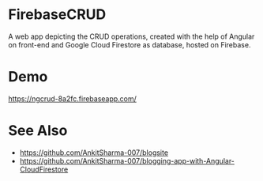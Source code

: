 # FirebaseCRUD

A web app depicting the CRUD operations, created with the help of Angular on front-end and Google Cloud Firestore as database, hosted on Firebase.

# Demo

https://ngcrud-8a2fc.firebaseapp.com/

# See Also

- https://github.com/AnkitSharma-007/blogsite
- https://github.com/AnkitSharma-007/blogging-app-with-Angular-CloudFirestore


